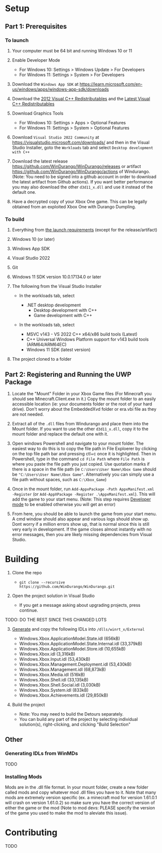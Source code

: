 # Setup

## Part 1: Prerequisites

### To launch
1. Your computer must be 64 bit and running Windows 10 or 11

2. Enable Developer Mode 
	- For Windows 10: Settings > Windows Update > For Developers 
	- For Windows 11: Settings > System > For Developers
3. Download the `Windows App SDK` at https://learn.microsoft.com/en-us/windows/apps/windows-app-sdk/downloads

4. Download the [2012 Visual C++ Redistributables](https://www.microsoft.com/en-us/download/details.aspx?id=30679) and the [Latest Visual C++ Redistributables](https://learn.microsoft.com/en-us/cpp/windows/latest-supported-vc-redist?view=msvc-170#latest-microsoft-visual-c-redistributable-version)

5. Download Graphics Tools
	- For Windows 10: Settings > Apps > Optional Features
	- For Windows 11: Settings > System > Optional Features

6. Download `Visual Studio 2022 Community` at https://visualstudio.microsoft.com/downloads/ and then in the Visual Studio Installer, goto the `Workloads` tab and select `Desktop development with C++`
	
7. Download the latest release https://github.com/WinDurango/WinDurango/releases or artifact https://github.com/WinDurango/WinDurango/actions of Windurango. (Note: You need to be signed into a github account in order to download the latest artifact from Github actions). If you want better performance you may also download the other `d3d11_x.dll` and use it instead of the default one. 

8. Have a decrypted copy of your Xbox One game. This can be legally obtained from an exploited Xbox One with Durango Dumpling.

### To build
1. Everything from [the launch requirements](#to-launch) (except for the release/artifact)
   
3. Windows 10 (or later)
   
5. Windows App SDK
   
7. Visual Studio 2022
   
9. Git
    
11. Windows 11 SDK version 10.0.17134.0 or later
    
13. The following from the Visual Studio Installer

    - In the workloads tab, select

        - .NET desktop development
		  - Desktop development with C++
		  - Game development with C++

    - In the workloads tab, select


		- MSVC v143 - VS 2022 C++ x64/x86 build tools (Latest)
		- C++ Universal Windows Platform support for v143 build tools (ARM64/ARM64EC)
		- Windows 11 SDK (latest version)
    
    
11. The project cloned to a folder
   
## Part 2: Registering and Running the UWP Package

1. Locate the "Mount" Folder in your Xbox Game files (For Minecraft you should see Minecraft.Client.exe in it.) Copy the mount folder to an easily accessible location (ie: your documents folder or the root of your hard drive). Don't worry about the EmbeddedXvd folder or era.vbi file as they are not needed. 

2. Extract all of the `.dll` files from Windurango and place them into the Mount folder. If you want to use the other `d3d11_x.dll`, copy it to the mount folder and replace the default one with it. 

3. Open windows Powershell and navigate to your mount folder. The easiest way to do this is to copy the file path in File Exploerer by clicking on the top file path bar and pressing ctl+c once it is highlighted. Then in Powershell, type in the command `cd File Path` where `File Path` is where you paste the file path you just copied. Use quotation marks if there is a space in the file path (ie `C:\Users\User Name\Xbox Game` should be `"C:\Users\User Name\Xbox Game"`. Alternatively you can simply use a file path without spaces, such as `C:\Xbox_Game`)

4. Once in the mount folder, run `Add-AppxPackage -Path AppxManifest.xml -Register` (or `Add-AppXPackage -Register .\AppxManifest.xml`). This will add the game to your start menu. (Note: This step requires [Developer mode](#to-launch) to be enabled otherwise you will get an error)

5. From here, you should be able to launch the game from your start menu. A cmd window should also appear and various logs should show up. Dont worry if a million errors show up, that is normal since this is still very early in development. If the game closes almost instantly with no error messages, then you are likely missing dependencies from Visual Studio.

# Building

1. Clone the repo  
   - `git clone --recursive https://github.com/WinDurango/WinDurango.git`


2. Open the project solution in Visual Studio   
   - If you get a message asking about upgrading projects, press continue.

TODO: DO THE REST SINCE THIS CHANGED LOTS

3. [Generate](#generating-idls-from-winmds) and copy the following IDLs into `/dlls/winrt_x/External`
   - Windows.Xbox.ApplicationModel.State.idl (656kB)
   - Windows.Xbox.ApplicationModel.State.Internal.idl (33,379kB)
   - Windows.Xbox.ApplicationModel.Store.idl (10,655kB)
   - Windows.Xbox.idl (3,316kB)
   - Windows.Xbox.Input.idl (53,430kB)
   - Windows.Xbox.Management.Deployment.idl (53,430kB)
   - Windows.Xbox.Management.idl (68,873kB)
   - Windows.Xbox.Media.idl (516kB)
   - Windows.Xbox.Shell.idl (33,135kB)
   - Windows.Xbox.Shell.Social.idl (3,030kB)
   - Windows.Xbox.System.idl (833kB)
   - Windows.Xbox.Achievements.idl (29,850kB)


4. Build the project   
   - Note: You may need to build the Detours separately.
   - You can build any part of the project by selecting individual solution(s), right-clicking, and clicking "Build Selection"
   
## Other
### Generating IDLs from WinMDs
TODO

### Installing Mods
Mods are in the .dll file format.
In your mount folder, create a new folder called mods and copy whatever mod .dll files you have to it. Note that many mods are extremely version specific (ex. a minecraft mod for version 1.61.0.1 will crash on version 1.61.0.2) so make sure you have the correct version of either the game or the mod (Note to mod devs: PLEASE specify the version of the game you used to make the mod to aleviate this issue). 

# Contributing
TODO
